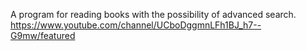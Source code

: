 A program for reading books with the possibility of advanced search.
https://www.youtube.com/channel/UCboDggmnLFh1BJ_h7--G9mw/featured